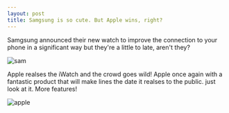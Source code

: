 ```yaml
---
layout: post
title: Samgsung is so cute. But Apple wins, right?
---
```


Samgsung announced their new watch to improve the connection to your phone in a significant way but they're a little to late, aren't they?

![sam](http://www.samsung.com/uk/consumer-images/product/galaxy-gear/2014/SM-V7000ZKABTU/SM-V7000ZKABTU-71980-0.jpg)

Apple realses the iWatch and the crowd goes wild! Apple once again with a fantastic product that will make lines the date it realses to the public.
just look at it. More features!

![apple](http://www.theinquirer.net/IMG/726/297726/apple-watch-sports-band-white-540x334.png?1410346517)
